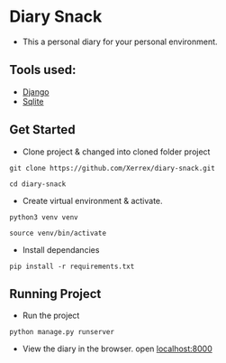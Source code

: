 # Diary Snack
* This a personal diary for your personal environment.

## Tools used:
* [Django](https://www.djangoproject.com/)
* [Sqlite](https://www.sqlite.org/index.html)

## Get Started
* Clone project & changed into cloned folder project
```
git clone https://github.com/Xerrex/diary-snack.git

cd diary-snack
```

* Create virtual environment & activate.
```
python3 venv venv

source venv/bin/activate
```

* Install dependancies
```
pip install -r requirements.txt
```

## Running Project
* Run the project
```
python manage.py runserver
```

* View the diary in the browser.
open [localhost:8000](http://127.0.0.1:8000/)

